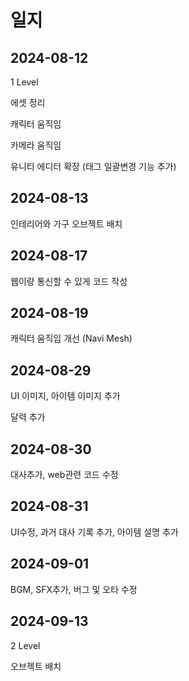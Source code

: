 # 일지

## 2024-08-12
1 Level

에셋 정리

캐릭터 움직임

카메라 움직임

유니티 에디터 확장 (태그 일괄변경 기능 추가)

## 2024-08-13
인테리어와 가구 오브젝트 배치

## 2024-08-17
웹이랑 통신할 수 있게 코드 작성

## 2024-08-19
캐릭터 움직임 개선 (Navi Mesh)

## 2024-08-29
UI 이미지, 아이템 이미지 추가

달력 추가

## 2024-08-30
대사추가, web관련 코드 수정

## 2024-08-31
UI수정, 과거 대사 기록 추가, 아이템 설명 추가

## 2024-09-01
BGM, SFX추가, 버그 및 오타 수정

## 2024-09-13
2 Level

오브젝트 배치